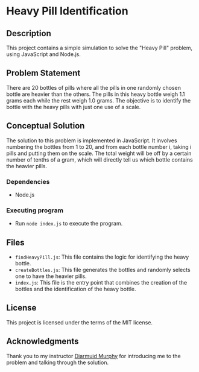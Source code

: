 # Heavy Pill Identification

## Description

This project contains a simple simulation to solve the "Heavy Pill" problem, using JavaScript and Node.js.

## Problem Statement
There are 20 bottles of pills where all the pills in one randomly chosen bottle are heavier than the others. The pills in this heavy bottle weigh 1.1 grams each while the rest weigh 1.0 grams. The objective is to identify the bottle with the heavy pills with just one use of a scale.

## Conceptual Solution
The solution to this problem is implemented in JavaScript. It involves numbering the bottles from 1 to 20, and from each bottle number i, taking i pills and putting them on the scale. The total weight will be off by a certain number of tenths of a gram, which will directly tell us which bottle contains the heavier pills.

### Dependencies

* Node.js

### Executing program

* Run `node index.js` to execute the program.

## Files

* `findHeavyPill.js`: This file contains the logic for identifying the heavy bottle.
* `createBottles.js`: This file generates the bottles and randomly selects one to have the heavier pills.
* `index.js`: This file is the entry point that combines the creation of the bottles and the identification of the heavy bottle.

## License
This project is licensed under the terms of the MIT license.

## Acknowledgments

Thank you to my instructor [Diarmuid Murphy](https://github.com/diarmuid-murphy) for introducing me to the problem and talking through the solution.
